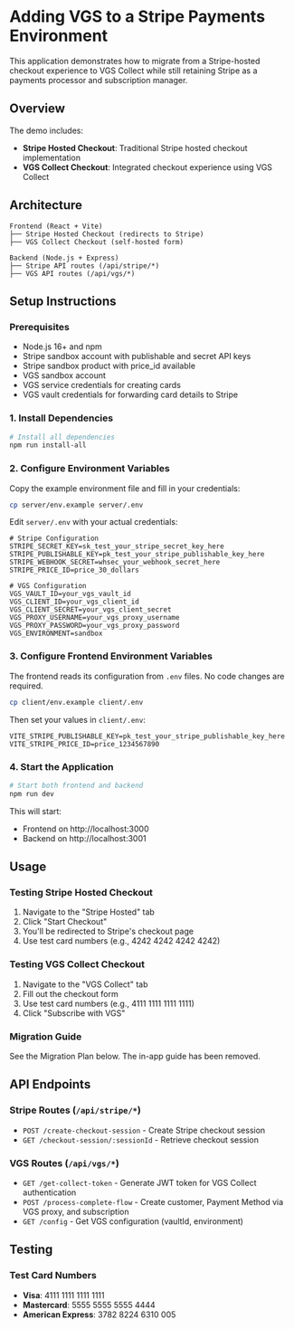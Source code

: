 # Adding VGS to a Stripe Payments Environment

This application demonstrates how to migrate from a Stripe-hosted checkout experience to VGS Collect while still retaining Stripe as a payments processor and subscription manager.

## Overview

The demo includes:
- **Stripe Hosted Checkout**: Traditional Stripe hosted checkout implementation
- **VGS Collect Checkout**: Integrated checkout experience using VGS Collect

## Architecture
```
Frontend (React + Vite)
├── Stripe Hosted Checkout (redirects to Stripe)
├── VGS Collect Checkout (self-hosted form)

Backend (Node.js + Express)
├── Stripe API routes (/api/stripe/*)
├── VGS API routes (/api/vgs/*)
```

## Setup Instructions

### Prerequisites
- Node.js 16+ and npm
- Stripe sandbox account with publishable and secret API keys
- Stripe sandbox product with price_id available
- VGS sandbox account
- VGS service credentials for creating cards
- VGS vault credentials for forwarding card details to Stripe

### 1. Install Dependencies

```bash
# Install all dependencies
npm run install-all
```

### 2. Configure Environment Variables

Copy the example environment file and fill in your credentials:

```bash
cp server/env.example server/.env
```

Edit `server/.env` with your actual credentials:

```env
# Stripe Configuration
STRIPE_SECRET_KEY=sk_test_your_stripe_secret_key_here
STRIPE_PUBLISHABLE_KEY=pk_test_your_stripe_publishable_key_here
STRIPE_WEBHOOK_SECRET=whsec_your_webhook_secret_here
STRIPE_PRICE_ID=price_30_dollars

# VGS Configuration
VGS_VAULT_ID=your_vgs_vault_id
VGS_CLIENT_ID=your_vgs_client_id
VGS_CLIENT_SECRET=your_vgs_client_secret
VGS_PROXY_USERNAME=your_vgs_proxy_username
VGS_PROXY_PASSWORD=your_vgs_proxy_password
VGS_ENVIRONMENT=sandbox
```

### 3. Configure Frontend Environment Variables

The frontend reads its configuration from `.env` files. No code changes are required.

```bash
cp client/env.example client/.env
```

Then set your values in `client/.env`:

```env
VITE_STRIPE_PUBLISHABLE_KEY=pk_test_your_stripe_publishable_key_here
VITE_STRIPE_PRICE_ID=price_1234567890
```

### 4. Start the Application

```bash
# Start both frontend and backend
npm run dev
```

This will start:
- Frontend on http://localhost:3000
- Backend on http://localhost:3001

## Usage
### Testing Stripe Hosted Checkout
1. Navigate to the "Stripe Hosted" tab
2. Click "Start Checkout"
3. You'll be redirected to Stripe's checkout page
4. Use test card numbers (e.g., 4242 4242 4242 4242)

### Testing VGS Collect Checkout
1. Navigate to the "VGS Collect" tab
2. Fill out the checkout form
3. Use test card numbers (e.g., 4111 1111 1111 1111)
4. Click "Subscribe with VGS"

### Migration Guide
See the Migration Plan below. The in-app guide has been removed.

## API Endpoints
### Stripe Routes (`/api/stripe/*`)
- `POST /create-checkout-session` - Create Stripe checkout session
- `GET /checkout-session/:sessionId` - Retrieve checkout session

### VGS Routes (`/api/vgs/*`)
- `GET /get-collect-token` - Generate JWT token for VGS Collect authentication
- `POST /process-complete-flow` - Create customer, Payment Method via VGS proxy, and subscription
- `GET /config` - Get VGS configuration (vaultId, environment)

## Testing

### Test Card Numbers
- **Visa**: 4111 1111 1111 1111
- **Mastercard**: 5555 5555 5555 4444
- **American Express**: 3782 8224 6310 005
